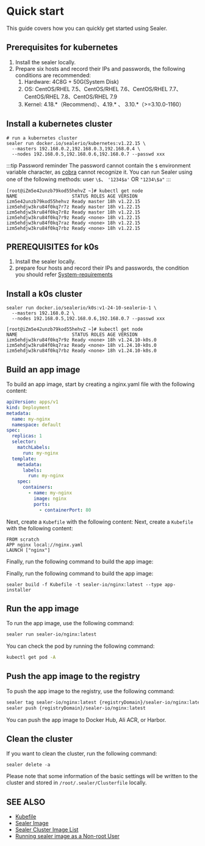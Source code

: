 # Quick start

This guide covers how you can quickly get started using Sealer.

## Prerequisites for kubernetes

1. Install the sealer locally.
2. Prepare six hosts and record their IPs and passwords, the following conditions are recommended:
   1. Hardware: 4C8G + 50G(System Disk)
   2. OS: CentOS/RHEL 7.5、CentOS/RHEL 7.6、CentOS/RHEL 7.7、CentOS/RHEL 7.8、CentOS/RHEL 7.9
   3. Kernel: 4.18.\*（Recommend）、4.19.\* 、 3.10.\*（>=3.10.0-1160）

## Install a kubernetes cluster

```shell
# run a kubernetes cluster
sealer run docker.io/sealerio/kubernetes:v1.22.15 \
  --masters 192.168.0.2,192.168.0.3,192.168.0.4 \
  --nodes 192.168.0.5,192.168.0.6,192.168.0.7 --passwd xxx
```
:::tip Password reminder
The password cannot contain the `$` environment variable character, as [cobra](https://github.com/spf13/cobra/) cannot recognize it. You can run Sealer using one of the following methods: user `\$`、 `'1234$a'` OR `"1234\$a"`
:::

```shell
[root@iZm5e42unzb79kod55hehvZ ~]# kubectl get node
NAME                    STATUS ROLES AGE VERSION
izm5e42unzb79kod55hehvz Ready master 18h v1.22.15
izm5ehdjw3kru84f0kq7r7z Ready master 18h v1.22.15
izm5ehdjw3kru84f0kq7r8z Ready master 18h v1.22.15
izm5ehdjw3kru84f0kq7r9z Ready <none> 18h v1.22.15
izm5ehdjw3kru84f0kq7raz Ready <none> 18h v1.22.15
izm5ehdjw3kru84f0kq7rbz Ready <none> 18h v1.22.15
```

## PREREQUISITES for k0s

1. Install the sealer locally.
2. prepare four hosts and record their IPs and passwords, the condition you should refer [System-requirements](https://docs.k0sproject.io/v1.26.2+k0s.0/system-requirements/)

## Install a k0s cluster

```shell
sealer run docker.io/sealerio/k0s:v1-24-10-sealerio-1 \
  --masters 192.168.0.2 \
  --nodes 192.168.0.5,192.168.0.6,192.168.0.7 --passwd xxx
```

```shell
[root@iZm5e42unzb79kod55hehvZ ~]# kubectl get node
NAME                    STATUS ROLES AGE VERSION
izm5ehdjw3kru84f0kq7r9z Ready <none> 18h v1.24.10-k0s.0
izm5ehdjw3kru84f0kq7raz Ready <none> 18h v1.24.10-k0s.0
izm5ehdjw3kru84f0kq7rbz Ready <none> 18h v1.24.10-k0s.0
```

## Build an app image

To build an app image, start by creating a nginx.yaml file with the following content:

```yaml
apiVersion: apps/v1
kind: Deployment
metadata:
  name: my-nginx
  namespace: default
spec:
  replicas: 1
  selector:
    matchLabels:
      run: my-nginx
  template:
    metadata:
      labels:
        run: my-nginx
    spec:
      containers:
        - name: my-nginx
          image: nginx
          ports:
            - containerPort: 80
```

Next, create a `Kubefile` with the following content:
Next, create a `Kubefile` with the following content:

```shell
FROM scratch
APP nginx local://nginx.yaml
LAUNCH ["nginx"]
```

Finally, run the following command to build the app image:

Finally, run the following command to build the app image:

```shell
sealer build -f Kubefile -t sealer-io/nginx:latest --type app-installer
```

## Run the app image

To run the app image, use the following command:

```bash
sealer run sealer-io/nginx:latest
```

You can check the pod by running the following command:

```bash
kubectl get pod -A
```



## Push the app image to the registry

To push the app image to the registry, use the following command:

```bash
sealer tag sealer-io/nginx:latest {registryDomain}/sealer-io/nginx:latest
sealer push {registryDomain}/sealer-io/nginx:latest
```

You can push the app image to Docker Hub, Ali ACR, or Harbor.

## Clean the cluster

If you want to clean the cluster, run the following command:

```shell
sealer delete -a
```

Please note that some information of the basic settings will be written to the cluster and stored in `/root/.sealer/Clusterfile` locally.

## SEE ALSO

+ [Kubefile](../concept/kubefile.md)
+ [Sealer Image](../concept/sealer-image.md)
+ [Sealer Cluster Image List](../sealer-images/cluster-images.md)
+ [Running sealer image as a Non-root User](../advanced/sealer-run-rootless.md)